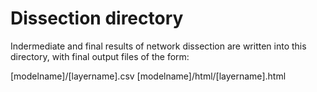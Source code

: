 Dissection directory
====================

Indermediate and final results of network dissection are written
into this directory, with final output files of the form:

[modelname]/[layername].csv
[modelname]/html/[layername].html

